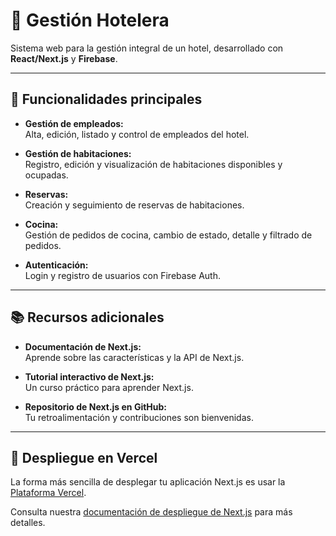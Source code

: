 # 🏨 Gestión Hotelera

Sistema web para la gestión integral de un hotel, desarrollado con **React/Next.js** y **Firebase**.

---

## 🚀 Funcionalidades principales

- **Gestión de empleados:**  
  Alta, edición, listado y control de empleados del hotel.

- **Gestión de habitaciones:**  
  Registro, edición y visualización de habitaciones disponibles y ocupadas.

- **Reservas:**  
  Creación y seguimiento de reservas de habitaciones.

- **Cocina:**  
  Gestión de pedidos de cocina, cambio de estado, detalle y filtrado de pedidos.

- **Autenticación:**  
  Login y registro de usuarios con Firebase Auth.

---


## 📚 Recursos adicionales

- **Documentación de Next.js:**  
  Aprende sobre las características y la API de Next.js.

- **Tutorial interactivo de Next.js:**  
  Un curso práctico para aprender Next.js.

- **Repositorio de Next.js en GitHub:**  
  Tu retroalimentación y contribuciones son bienvenidas.

---

## 🚀 Despliegue en Vercel

La forma más sencilla de desplegar tu aplicación Next.js es usar la [Plataforma Vercel](https://vercel.com/new?utm_medium=default-template&filter=next.js&utm_source=create-next-app&utm_campaign=create-next-app-readme).

Consulta nuestra [documentación de despliegue de Next.js](https://nextjs.org/docs/app/building-your-application/deploying) para más detalles.
